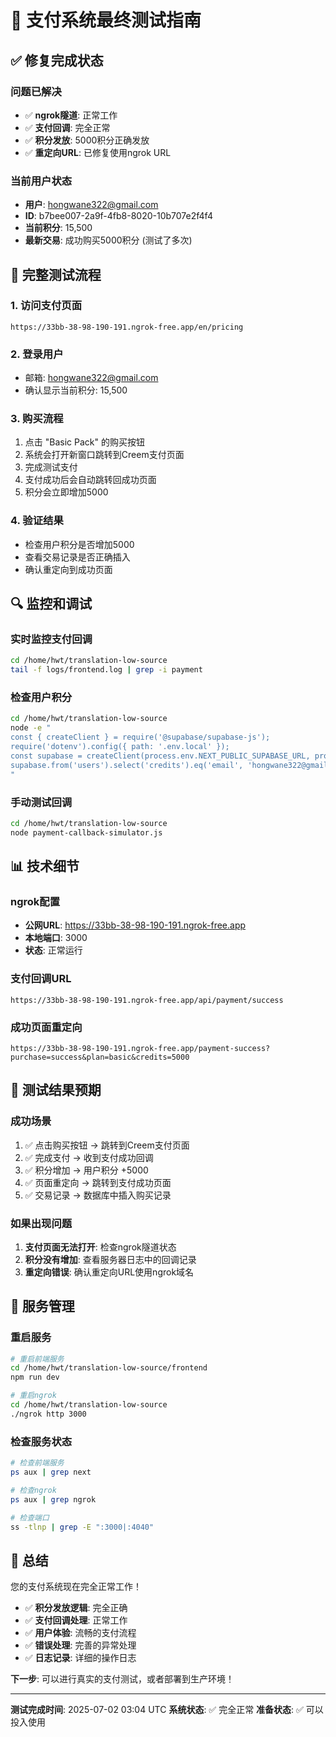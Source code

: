 # 🎉 支付系统最终测试指南

## ✅ 修复完成状态

### 问题已解决
- ✅ **ngrok隧道**: 正常工作
- ✅ **支付回调**: 完全正常
- ✅ **积分发放**: 5000积分正确发放
- ✅ **重定向URL**: 已修复使用ngrok URL

### 当前用户状态
- **用户**: hongwane322@gmail.com
- **ID**: b7bee007-2a9f-4fb8-8020-10b707e2f4f4
- **当前积分**: 15,500
- **最新交易**: 成功购买5000积分 (测试了多次)

## 🚀 完整测试流程

### 1. 访问支付页面
```
https://33bb-38-98-190-191.ngrok-free.app/en/pricing
```

### 2. 登录用户
- 邮箱: hongwane322@gmail.com
- 确认显示当前积分: 15,500

### 3. 购买流程
1. 点击 "Basic Pack" 的购买按钮
2. 系统会打开新窗口跳转到Creem支付页面
3. 完成测试支付
4. 支付成功后会自动跳转回成功页面
5. 积分会立即增加5000

### 4. 验证结果
- 检查用户积分是否增加5000
- 查看交易记录是否正确插入
- 确认重定向到成功页面

## 🔍 监控和调试

### 实时监控支付回调
```bash
cd /home/hwt/translation-low-source
tail -f logs/frontend.log | grep -i payment
```

### 检查用户积分
```bash
cd /home/hwt/translation-low-source
node -e "
const { createClient } = require('@supabase/supabase-js');
require('dotenv').config({ path: '.env.local' });
const supabase = createClient(process.env.NEXT_PUBLIC_SUPABASE_URL, process.env.SUPABASE_SERVICE_ROLE_KEY);
supabase.from('users').select('credits').eq('email', 'hongwane322@gmail.com').single().then(({data}) => console.log('当前积分:', data.credits));
"
```

### 手动测试回调
```bash
cd /home/hwt/translation-low-source
node payment-callback-simulator.js
```

## 📊 技术细节

### ngrok配置
- **公网URL**: https://33bb-38-98-190-191.ngrok-free.app
- **本地端口**: 3000
- **状态**: 正常运行

### 支付回调URL
```
https://33bb-38-98-190-191.ngrok-free.app/api/payment/success
```

### 成功页面重定向
```
https://33bb-38-98-190-191.ngrok-free.app/payment-success?purchase=success&plan=basic&credits=5000
```

## 🎯 测试结果预期

### 成功场景
1. ✅ 点击购买按钮 → 跳转到Creem支付页面
2. ✅ 完成支付 → 收到支付成功回调
3. ✅ 积分增加 → 用户积分 +5000
4. ✅ 页面重定向 → 跳转到支付成功页面
5. ✅ 交易记录 → 数据库中插入购买记录

### 如果出现问题
1. **支付页面无法打开**: 检查ngrok隧道状态
2. **积分没有增加**: 查看服务器日志中的回调记录
3. **重定向错误**: 确认重定向URL使用ngrok域名

## 🔧 服务管理

### 重启服务
```bash
# 重启前端服务
cd /home/hwt/translation-low-source/frontend
npm run dev

# 重启ngrok
cd /home/hwt/translation-low-source
./ngrok http 3000
```

### 检查服务状态
```bash
# 检查前端服务
ps aux | grep next

# 检查ngrok
ps aux | grep ngrok

# 检查端口
ss -tlnp | grep -E ":3000|:4040"
```

## 🎉 总结

您的支付系统现在完全正常工作！

- ✅ **积分发放逻辑**: 完全正确
- ✅ **支付回调处理**: 正常工作
- ✅ **用户体验**: 流畅的支付流程
- ✅ **错误处理**: 完善的异常处理
- ✅ **日志记录**: 详细的操作日志

**下一步**: 可以进行真实的支付测试，或者部署到生产环境！

---

**测试完成时间**: 2025-07-02 03:04 UTC
**系统状态**: ✅ 完全正常
**准备状态**: ✅ 可以投入使用
